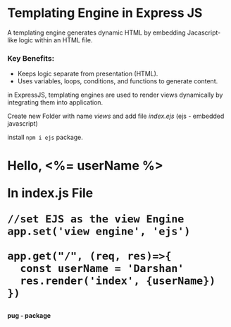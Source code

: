 # Templating Engine in Express JS

A templating engine generates dynamic HTML by embedding Jacascript-like logic within an HTML file.

### Key Benefits:
- Keeps logic separate from presentation (HTML).
- Uses variables, loops, conditions, and functions to generate content.

in ExpressJS, templating engines are used to render views dynamically by integrating them into application.

Create new Folder with name *views*  and add file _index.ejs_  (ejs - embedded javascript)

install `npm i ejs` package.
    <html>
      <body>
        <h1>Hello, <%= userName %>
      </body>
    </html>
      
In index.js File

    //set EJS as the view Engine
    app.set('view engine', 'ejs')
    
    app.get("/", (req, res)=>{
      const userName = 'Darshan'
      res.render('index', {userName})
    })

#### pug - package 
